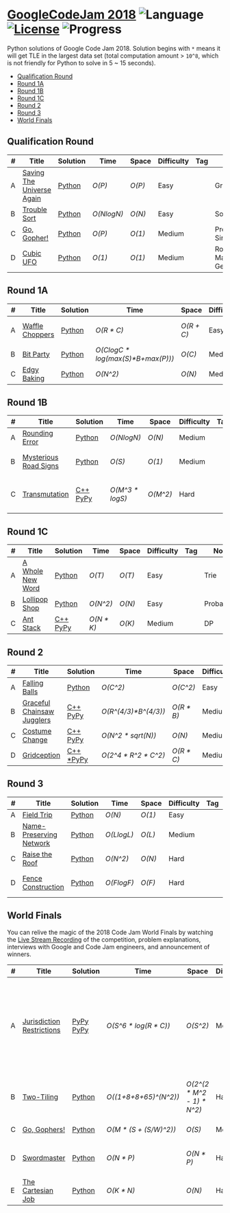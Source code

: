 # [GoogleCodeJam 2018](https://codingcompetitions.withgoogle.com/codejam/archive/2018) ![Language](https://img.shields.io/badge/language-Python-orange.svg) [![License](https://img.shields.io/badge/license-MIT-blue.svg)](./LICENSE) ![Progress](https://img.shields.io/badge/progress-26%20%2F%2026-ff69b4.svg)

Python solutions of Google Code Jam 2018. Solution begins with `*` means it will get TLE in the largest data set (total computation amount > `10^8`, which is not friendly for Python to solve in 5 ~ 15 seconds).

* [Qualification Round](https://github.com/kamyu104/GoogleCodeJam-2018#qualification-round)
* [Round 1A](https://github.com/kamyu104/GoogleCodeJam-2018#round-1a)
* [Round 1B](https://github.com/kamyu104/GoogleCodeJam-2018#round-1b)
* [Round 1C](https://github.com/kamyu104/GoogleCodeJam-2018#round-1c)
* [Round 2](https://github.com/kamyu104/GoogleCodeJam-2018#round-2)
* [Round 3](https://github.com/kamyu104/GoogleCodeJam-2018#round-3)
* [World Finals](https://github.com/kamyu104/GoogleCodeJam-2018#world-finals)

## Qualification Round
| # | Title | Solution | Time | Space | Difficulty | Tag | Note |
|---| ----- | -------- | ---- | ----- | ---------- | --- | ---- |
|A| [Saving The Universe Again](https://codingcompetitions.withgoogle.com/codejam/round/00000000000000cb/0000000000007966)| [Python](./Qualification%20Round/saving-the-universe-again.py)| _O(P)_ | _O(P)_ | Easy | | Greedy |
|B| [Trouble Sort](https://codingcompetitions.withgoogle.com/codejam/round/00000000000000cb/00000000000079cb)| [Python](./Qualification%20Round/trouble-sort.py)| _O(NlogN)_ | _O(N)_ | Easy | | Sort |
|C| [Go, Gopher!](https://codingcompetitions.withgoogle.com/codejam/round/00000000000000cb/0000000000007a30)| [Python](./Qualification%20Round/go-gopher.py)| _O(P)_ | _O(1)_ | Medium | | Probability, Simulation |
|D| [Cubic UFO](https://codingcompetitions.withgoogle.com/codejam/round/00000000000000cb/00000000000079cc)| [Python](./Qualification%20Round/cubic-ufo.py) |  _O(1)_ | _O(1)_ | Medium | | Rotation Matrix, Geometry |

## Round 1A
| # | Title | Solution | Time | Space | Difficulty | Tag | Note |
|---| ----- | -------- | ---- | ----- | ---------- | --- | ---- |
|A| [Waffle Choppers](https://codingcompetitions.withgoogle.com/codejam/round/0000000000007883/000000000003005a)| [Python](./Round%201A/waffle-choppers.py)| _O(R * C)_ | _O(R + C)_ | Easy | | Array, Accumulation Sum |
|B| [Bit Party](https://codingcompetitions.withgoogle.com/codejam/round/0000000000007883/000000000002fff6)| [Python](./Round%201A/bit-party.py)| _O(ClogC * log(max(S)*B+max(P)))_ | _O(C)_ | Medium | | Binary Search |
|C| [Edgy Baking](https://codingcompetitions.withgoogle.com/codejam/round/0000000000007883/000000000002fff7)| [Python](./Round%201A/edgy-baking.py)| _O(N^2)_ | _O(N)_ | Medium | | Intervals |

## Round 1B
| # | Title | Solution | Time | Space | Difficulty | Tag | Note |
|---| ----- | -------- | ---- | ----- | ---------- | --- | ---- |
|A| [Rounding Error](https://codingcompetitions.withgoogle.com/codejam/round/0000000000007764/0000000000036601)| [Python](./Round%201B/rounding-error.py)| _O(NlogN)_ | _O(N)_ | Medium | | Greedy, Memoization |
|B| [Mysterious Road Signs](https://codingcompetitions.withgoogle.com/codejam/round/0000000000007764/000000000003675b)| [Python](./Round%201B/mysterious-road-signs.py)| _O(S)_ | _O(1)_ | Medium | | Graph, Sliding Window |
|C| [Transmutation](https://codingcompetitions.withgoogle.com/codejam/round/0000000000007764/000000000003675c)| [C++](./Round%201B/transmutation.cpp) [PyPy](./Round%201B/transmutation.py)| _O(M^3 * logS)_ | _O(M^2)_ | Hard | | Binary Search, Overflow Pruning |

## Round 1C
| # | Title | Solution | Time | Space | Difficulty | Tag | Note |
|---| ----- | -------- | ---- | ----- | ---------- | --- | ---- |
|A| [A Whole New Word](https://codingcompetitions.withgoogle.com/codejam/round/0000000000007765/000000000003e064)| [Python](./Round%201C/a-whole-new-word.py)| _O(T)_ | _O(T)_ | Easy | | Trie |
|B| [Lollipop Shop](https://codingcompetitions.withgoogle.com/codejam/round/0000000000007765/000000000003e068)| [Python](./Round%201C/lollipop-shop.py)| _O(N^2)_ | _O(N)_ | Easy | | Probability |
|C| [Ant Stack](https://codingcompetitions.withgoogle.com/codejam/round/0000000000007765/000000000003e0a8)| [C++](./Round%201C/ant-stack.cpp) [PyPy](./Round%201C/ant-stack.py)| _O(N * K)_ | _O(K)_ | Medium | | DP |

## Round 2
| # | Title | Solution | Time | Space | Difficulty | Tag | Note |
|---| ----- | -------- | ---- | ----- | ---------- | --- | ---- |
|A| [Falling Balls](https://codingcompetitions.withgoogle.com/codejam/round/0000000000007706/00000000000459f2)| [Python](./Round%202/falling-balls.py)| _O(C^2)_ | _O(C^2)_ | Easy | | Greedy |
|B| [Graceful Chainsaw Jugglers](https://codingcompetitions.withgoogle.com/codejam/round/0000000000007706/00000000000459f3)| [C++](./Round%202/graceful-chainsaw-jugglers.cpp) [PyPy](./Round%202/graceful-chainsaw-jugglers.py)| _O(R^(4/3)*B^(4/3))_ | _O(R * B)_ | Medium | | DP, Memoization |
|C| [Costume Change](https://codingcompetitions.withgoogle.com/codejam/round/0000000000007706/0000000000045875)| [C++](./Round%202/costume-change.cpp) [PyPy](./Round%202/costume-change.py)| _O(N^2 * sqrt(N))_ | _O(N)_ | Medium | | Bipartite Matching |
|D| [Gridception](https://codingcompetitions.withgoogle.com/codejam/round/0000000000007706/00000000000459f4)| [C++](./Round%202/gridception.cpp) [*PyPy](./Round%202/gridception.py)| _O(2^4 * R^2 * C^2)_ | _O(R * C)_ | Medium | | Graph, DFS |

## Round 3
| # | Title | Solution | Time | Space | Difficulty | Tag | Note |
|---| ----- | -------- | ---- | ----- | ---------- | --- | ---- |
|A| [Field Trip](https://codingcompetitions.withgoogle.com/codejam/round/0000000000007707/000000000004b7fe)| [Python](./Round%203/field-trip.py)| _O(N)_ | _O(1)_ | Easy | | Greedy |
|B| [Name-Preserving Network](https://codingcompetitions.withgoogle.com/codejam/round/0000000000007707/000000000004ba29)| [Python](./Round%203/name-preserving-network.py)| _O(LlogL)_ | _O(L)_ | Medium | | Probability, Topology |
|C| [Raise the Roof](https://codingcompetitions.withgoogle.com/codejam/round/0000000000007707/000000000004b90d)| [Python](./Round%203/raise-the-roof.py)| _O(N^2)_ | _O(N)_ | Hard | | Geometry, Vector |
|D| [Fence Construction](https://codingcompetitions.withgoogle.com/codejam/round/0000000000007707/000000000004b90e)| [Python](./Round%203/fence-construction.py)| _O(FlogF)_ | _O(F)_ | Hard | | Dual Graph, Greedy |

## World Finals
You can relive the magic of the 2018 Code Jam World Finals by watching the [Live Stream Recording](https://www.youtube.com/watch?v=urT6rDu60h4) of the competition, problem explanations, interviews with Google and Code Jam engineers, and announcement of winners.

| # | Title | Solution | Time | Space | Difficulty | Tag | Note |
|---| ----- | -------- | ---- | ----- | ---------- | --- | ---- |
|A| [Jurisdiction Restrictions](https://codingcompetitions.withgoogle.com/codejam/round/0000000000007766/000000000004dbbd)| [PyPy](./World%20Finals/jurisdiction-restrictions.py) [PyPy](./World%20Finals/jurisdiction-restrictions2.py) | _O(S^6 * log(R * C))_ | _O(S^2)_ | Medium | | Dinic's Algorithm, Max-Flow Min-Cut Theorem, Binary Search, Inclusion-Exclusion Principle, Math |
|B| [Two-Tiling](https://codingcompetitions.withgoogle.com/codejam/round/0000000000007766/000000000004da97)| [Python](./World%20Finals/two-tiling.py) | _O((1+8+8+65)^(N^2))_ | _O(2^(2 * M^2 - 1) * N^2)_ | Hard | | Backtracking, Bit Manipulation, Union Find, Precompute |
|C| [Go, Gophers!](https://codingcompetitions.withgoogle.com/codejam/round/0000000000007766/000000000004da2d)| [Python](./World%20Finals/go-gophers.py) | _O(M * (S + (S/W)^2))_ | _O(S)_ | Medium | | Multi Binary Searches |
|D| [Swordmaster](https://codingcompetitions.withgoogle.com/codejam/round/0000000000007766/000000000004d961)| [Python](./World%20Finals/swordmaster.py) | _O(N * P)_ | _O(N * P)_ | Hard | | BFS, DFS, DAG, SCC, Tarjan's Algorithm |
|E| [The Cartesian Job](https://codingcompetitions.withgoogle.com/codejam/round/0000000000007766/000000000004d962)| [Python](./World%20Finals/the-cartesian-job.py) | _O(K * N)_ | _O(N)_ | Hard | | DP, Intervals, Sort, Vector | 
